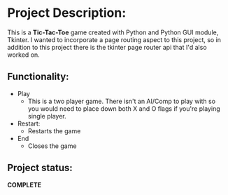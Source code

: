 # Project Description:
This is a **Tic-Tac-Toe** game created with Python and Python GUI module, Tkinter. I wanted to incorporate a page routing aspect to this project, so in addition to this project there is the tkinter page router api that I'd also worked on. 

## Functionality:
- Play
  - This is a two player game. There isn't an AI/Comp to play with so you would need to place down both X and O flags if you're playing single player. 
- Restart: 
  - Restarts the game
- End
  - Closes the game

## Project status: 
**COMPLETE**

